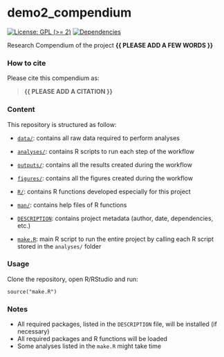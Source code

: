 <!-- README.md is generated from README.Rmd. Please edit that file -->

# demo2\_compendium

<!-- badges: start -->

[![License: GPL (&gt;=
2)](https://img.shields.io/badge/License-GPL%20%28%3E%3D%202%29-blue.svg)](https://choosealicense.com/licenses/gpl-2.0/)
[![Dependencies](https://img.shields.io/badge/dependencies-2/94-green?style=flat)](#)
<!-- badges: end -->

Research Compendium of the project **{{ PLEASE ADD A FEW WORDS }}**

### How to cite

Please cite this compendium as:

> **{{ PLEASE ADD A CITATION }}**

### Content

This repository is structured as follow:

-   [`data/`](https://github.com/jacquetclaire/demo2_compendium/tree/master/data):
    contains all raw data required to perform analyses

-   [`analyses/`](https://github.com/jacquetclaire/demo2_compendium/tree/master/analyses/):
    contains R scripts to run each step of the workflow

-   [`outputs/`](https://github.com/jacquetclaire/demo2_compendium/tree/master/outputs):
    contains all the results created during the workflow

-   [`figures/`](https://github.com/jacquetclaire/demo2_compendium/tree/master/figures):
    contains all the figures created during the workflow

-   [`R/`](https://github.com/jacquetclaire/demo2_compendium/tree/master/R):
    contains R functions developed especially for this project

-   [`man/`](https://github.com/jacquetclaire/demo2_compendium/tree/master/man):
    contains help files of R functions

-   [`DESCRIPTION`](https://github.com/jacquetclaire/demo2_compendium/tree/master/DESCRIPTION):
    contains project metadata (author, date, dependencies, etc.)

-   [`make.R`](https://github.com/jacquetclaire/demo2_compendium/tree/master/make.R):
    main R script to run the entire project by calling each R script
    stored in the `analyses/` folder

### Usage

Clone the repository, open R/RStudio and run:

    source("make.R")

### Notes

-   All required packages, listed in the `DESCRIPTION` file, will be
    installed (if necessary)
-   All required packages and R functions will be loaded
-   Some analyses listed in the `make.R` might take time
